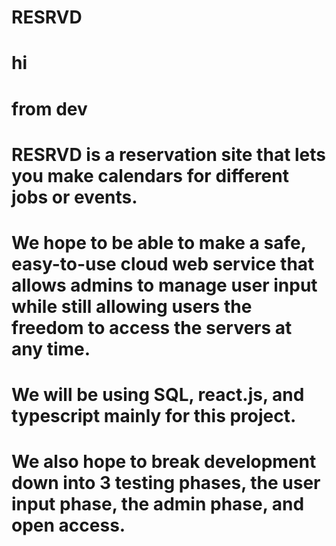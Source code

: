 # RESRVD


# hi  
# from dev


# RESRVD is a reservation site that lets you make calendars for different jobs or events.
# We hope to be able to make a safe, easy-to-use cloud web service that allows admins to manage user input while still allowing users the freedom to access the servers at any time.
# We will be using SQL, react.js, and typescript mainly for this project.
# We also hope to break development down into 3 testing phases, the user input phase, the admin phase, and open access.
